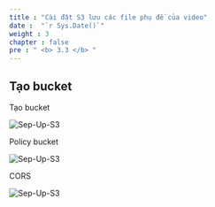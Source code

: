 ```yaml
---
title : "Cài đặt S3 lưu các file phụ đề của video"
date :  "`r Sys.Date()`" 
weight : 3 
chapter : false
pre : " <b> 3.3 </b> "
---
```


## Tạo bucket

Tạo bucket

![Sep-Up-S3](/images/3.setupS3/3.3.ima/n.png)

Policy bucket

![Sep-Up-S3](/images/3.setupS3/3.3.ima/n1.png)

CORS

![Sep-Up-S3](/images/3.setupS3/3.3.ima/n2.png)